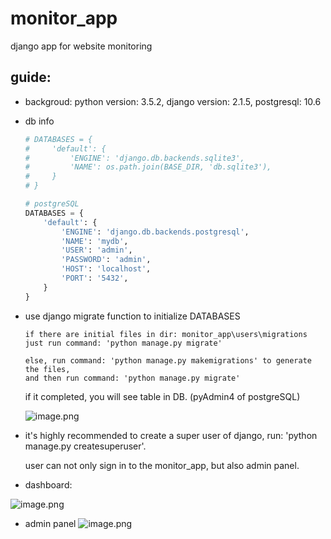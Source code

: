 # monitor_app

django app for website monitoring


## guide:

* backgroud: python version: 3.5.2, django version: 2.1.5, postgresql: 10.6
* db info
  ```python
  # DATABASES = {
  #     'default': {
  #         'ENGINE': 'django.db.backends.sqlite3',
  #         'NAME': os.path.join(BASE_DIR, 'db.sqlite3'),
  #     }
  # }
  
  # postgreSQL
  DATABASES = {
      'default': {
          'ENGINE': 'django.db.backends.postgresql',
          'NAME': 'mydb',
          'USER': 'admin',
          'PASSWORD': 'admin',
          'HOST': 'localhost',
          'PORT': '5432',
      }
  }
  ```
 * use django migrate function to initialize DATABASES
   ``` 
   if there are initial files in dir: monitor_app\users\migrations
   just run command: 'python manage.py migrate'
    
   else, run command: 'python manage.py makemigrations' to generate the files, 
   and then run command: 'python manage.py migrate'
   
   ```
   if it completed, you will see table in DB. (pyAdmin4 of postgreSQL)
   
   ![image.png](https://upload-images.jianshu.io/upload_images/2407746-0f3d3bf87a5ac1e3.png?imageMogr2/auto-orient/strip%7CimageView2/2/w/1240)
   
   
* it's highly recommended to create a super user of django, run: 'python manage.py createsuperuser'.

  user can not only sign in to the monitor_app, but also admin panel.




* dashboard:

![image.png](https://upload-images.jianshu.io/upload_images/2407746-530853251e684e93.png?imageMogr2/auto-orient/strip%7CimageView2/2/w/1240)
   
* admin panel
![image.png](https://upload-images.jianshu.io/upload_images/2407746-66c06bf58ee9330a.png?imageMogr2/auto-orient/strip%7CimageView2/2/w/1240)
